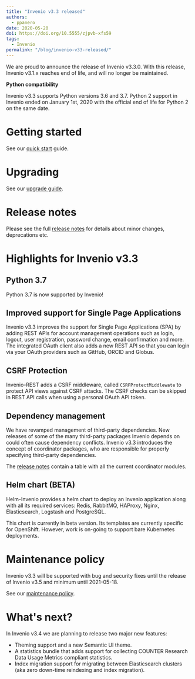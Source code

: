 ```yaml
---
title: "Invenio v3.3 released"
authors: 
  - ppanero
date: 2020-05-20
doi: https://doi.org/10.5555/zjpvb-xfs59
tags: 
  - Invenio
permalink: "/blog/invenio-v33-released/"
---
```


We are proud to announce the release of Invenio v3.3.0. With this release,
Invenio v3.1.x reaches end of life, and will no longer be maintained.

**Python compatibility**

Invenio v3.3 supports Python versions 3.6 and 3.7. Python 2 support in Invenio
ended on January 1st, 2020 with the official end of life for Python 2 on the
same date.

# Getting started

See our [quick start](https://invenio.readthedocs.io/en/maint-3.3/quickstart/quickstart.html) guide.

# Upgrading

See our [upgrade guide](https://invenio.readthedocs.io/en/maint-3.3/upgrading.html).

# Release notes

Please see the full [release notes](https://invenio.readthedocs.io/en/maint-3.3/releases/v3.3.0.html) for
details about minor changes, deprecations etc.

# Highlights for Invenio v3.3

## Python 3.7

Python 3.7 is now supported by Invenio!

## Improved support for Single Page Applications

Invenio v3.3 improves the support for Single Page Applications (SPA) by adding
REST APIs for account management operations such as login, logout, user registration,
password change, email confirmation and more. The integrated OAuth client
also adds a new REST API so that you can login via your OAuth providers such
as GitHub, ORCID and Globus.

## CSRF Protection

Invenio-REST adds a CSRF middleware, called `CSRFProtectMiddlewate` to protect
API views against CSRF attacks. The CSRF checks can be skipped in REST API
calls when using a personal OAuth API token.

## Dependency management

We have revamped management of third-party dependencies. New releases
of some of the many third-party packages Invenio depends on could often
cause dependency conflicts. Invenio v3.3 introduces the concept of coordinator
packages, who are responsible for properly specifying third-party dependencies.

The [release notes](https://invenio.readthedocs.io/en/maint-3.3/releases/v3.3.0.html)
contain a table with all the current coordinator modules.

## Helm chart (BETA)

Helm-Invenio provides a helm chart to deploy an Invenio application along with
all its required services: Redis, RabbitMQ, HAProxy, Nginx, Elasticsearch,
Logstash and PostgreSQL.

This chart is currently in beta version. Its templates are currently specific
for OpenShift. However, work is on-going to support bare Kubernetes deployments.

# Maintenance policy

Invenio v3.3 will be supported with bug and security fixes until the release of
Invenio v3.5 and minimum until 2021-05-18.

See our [maintenance policy](https://invenio.readthedocs.io/en/maint-3.3/releases/maintenance-policy.html).

# What's next?

In Invenio v3.4 we are planning to release two major new features:

- Theming support and a new Semantic UI theme.
- A statistics bundle that adds support for collecting COUNTER Research Data Usage Metrics compliant statistics.
- Index migration support for migrating between Elasticsearch clusters (aka zero down-time reindexing and index migration).